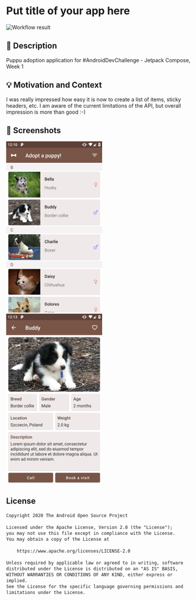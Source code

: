 # Put title of your app here

<!--- Replace <OWNER> with your Github Username and <REPOSITORY> with the name of your repository. -->
<!--- You can find both of these in the url bar when you open your repository in github. -->
![Workflow result](https://github.com/bartoszostrowski/Android-Dev-Challenge-Jetpack-Compose-Week-1/workflows/Check/badge.svg)


## :scroll: Description
Puppu adoption application for #AndroidDevChallenge - Jetpack Compose, Week 1


## :bulb: Motivation and Context
I was really impressed how easy it is now to create a list of items, sticky headers, etc.
I am aware of the current limitations of the API, but overall impression is more than good :-)


## :camera_flash: Screenshots
<!-- You can add more screenshots here if you like -->
<img src="/results/screenshot_1.png" width="260">&emsp;<img src="/results/screenshot_2.png" width="260">

## License
```
Copyright 2020 The Android Open Source Project

Licensed under the Apache License, Version 2.0 (the "License");
you may not use this file except in compliance with the License.
You may obtain a copy of the License at

    https://www.apache.org/licenses/LICENSE-2.0

Unless required by applicable law or agreed to in writing, software
distributed under the License is distributed on an "AS IS" BASIS,
WITHOUT WARRANTIES OR CONDITIONS OF ANY KIND, either express or implied.
See the License for the specific language governing permissions and
limitations under the License.
```